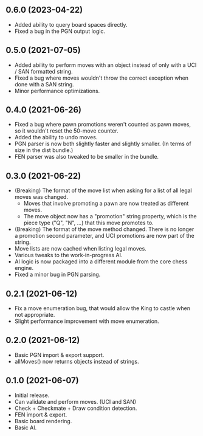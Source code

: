 ## 0.6.0 (2023-04-22)

- Added ability to query board spaces directly.
- Fixed a bug in the PGN output logic.

## 0.5.0 (2021-07-05)

- Added ability to perform moves with an object instead of only with a UCI / SAN
  formatted string.
- Fixed a bug where moves wouldn't throw the correct exception when done with a
  SAN string.
- Minor performance optimizations.

## 0.4.0 (2021-06-26)

- Fixed a bug where pawn promotions weren't counted as pawn moves, so it
  wouldn't reset the 50-move counter.
- Added the ability to undo moves.
- PGN parser is now both slightly faster and slightly smaller. (In terms of size
  in the dist bundle.)
- FEN parser was also tweaked to be smaller in the bundle.

## 0.3.0 (2021-06-22)

- (Breaking) The format of the move list when asking for a list of all legal
  moves was changed.
  - Moves that involve promoting a pawn are now treated as different moves.
  - The move object now has a "promotion" string property, which is the piece
    type ("Q", "N", ...) that this move promotes to.
- (Breaking) The format of the move method changed. There is no longer a
  promotion second parameter, and UCI promotions are now part of the string.
- Move lists are now cached when listing legal moves.
- Various tweaks to the work-in-progress AI.
- AI logic is now packaged into a different module from the core chess engine.
- Fixed a minor bug in PGN parsing.

## 0.2.1 (2021-06-12)

- Fix a move enumeration bug, that would allow the King to castle when not
  appropriate.
- Slight performance improvement with move enumeration.

## 0.2.0 (2021-06-12)

- Basic PGN import & export support.
- allMoves() now returns objects instead of strings.

## 0.1.0 (2021-06-07)

- Initial release.
- Can validate and perform moves. (UCI and SAN)
- Check + Checkmate + Draw condition detection.
- FEN import & export.
- Basic board rendering.
- Basic AI.
